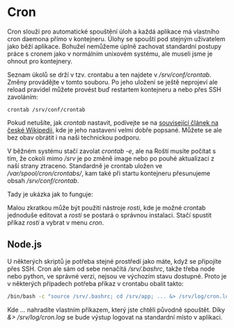 # Cron

Cron slouží pro automatické spouštění úloh a každá aplikace má vlastního cron daemona přímo v kontejneru. Úlohy se spouští pod stejným uživatelem jako běží aplikace. Bohužel nemůžeme úplně zachovat standardní postupy práce s cronem jako v normálním unixovém systému, ale museli jsme je ohnout pro kontejnery.

Seznam úkolů se drží v tzv. crontabu a ten najdete v */srv/conf/crontab*. Změny provádějte v tomto souboru. Po jeho uložení se ještě neprojeví ale reload pravidel můžete provést buď restartem kontejneru a nebo přes SSH zavoláním:

```crontab /srv/conf/crontab```

Pokud netušíte, jak *crontab* nastavit, podívejte se na [související článek na české Wikipedii](http://cs.wikipedia.org/wiki/Cron), kde je jeho nastavení velmi dobře popsané. Můžete se ale bez obav obrátit i na naši technickou podporu.

V běžném systému stačí zavolat *crontab -e*, ale na Roští musíte počítat s tím, že cokoli mimo */srv* je po změně image nebo po pouhé aktualizaci z naší strany ztraceno. Standardně je crontab uložen ve */var/spool/cron/crontabs/*, kam také při startu kontejneru přesunujeme obsah */srv/conf/crontab*.

Tady je ukázka jak to funguje:

<script type="text/javascript" src="https://asciinema.org/a/6t1rutdek6wyacktz8ffm6jfr.js" id="asciicast-6t1rutdek6wyacktz8ffm6jfr" async></script>

Malou zkratkou může být použití nástroje *rosti*, kde je možné crontab jednoduše editovat a *rosti* se postará o správnou instalaci. Stačí spustit příkaz *rosti* a vybrat v menu *cron*.

## Node.js

U některých skriptů je potřeba stejné prostředí jako máte, když se připojíte přes SSH. Cron ale sám od sebe nenačítá */srv/.bashrc*, takže třeba node nebo python, ve správné verzi, nejsou ve výchozím stavu dostupné. Proto je v některých případech potřeba příkaz v crontabu obalit takto:

```bash
/bin/bash -c "source /srv/.bashrc; cd /srv/app; ... &> /srv/log/cron.log"
```

Kde *...* nahradíte vlastním příkazem, který jste chtěli původně spouštět. Díky *&> /srv/log/cron.log* se bude výstup logovat na standardní místo v aplikaci.
